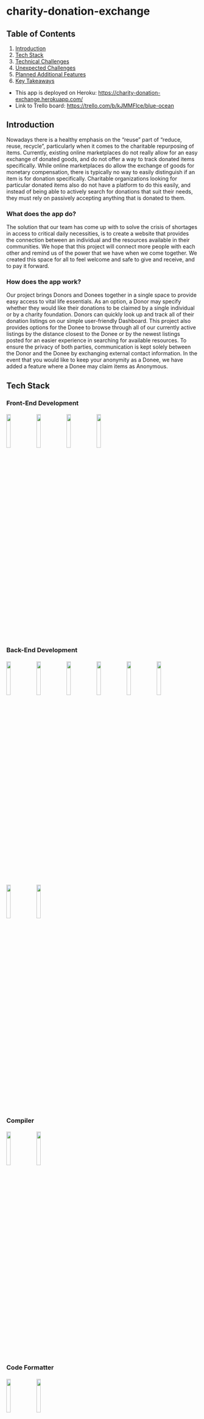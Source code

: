 

# charity-donation-exchange

## Table of Contents
1. [Introduction](https://github.com/hr-nyc39-blue-ocean/charity-donation-exchange/blob/dev/README.md#introduction)
2. [Tech Stack](https://github.com/hr-nyc39-blue-ocean/charity-donation-exchange/blob/dev/README.md#tech-stack)
3. [Technical Challenges](https://github.com/hr-nyc39-blue-ocean/charity-donation-exchange/blob/dev/README.md#technical-challenges)
4. [Unexpected Challenges](https://github.com/hr-nyc39-blue-ocean/charity-donation-exchange/blob/dev/README.md#unexpected-challenges)
5. [Planned Additional Features](https://github.com/hr-nyc39-blue-ocean/charity-donation-exchange/blob/dev/README.md#planned-features)
6. [Key Takeaways](https://github.com/hr-nyc39-blue-ocean/charity-donation-exchange/blob/dev/README.md#key-takeaways)


* This app is deployed on Heroku: https://charity-donation-exchange.herokuapp.com/
* Link to Trello board: https://trello.com/b/kJMMFlce/blue-ocean

## Introduction

Nowadays there is a healthy emphasis on the “reuse” part of “reduce, reuse, recycle”, particularly when it comes to the charitable repurposing of items. Currently, existing online marketplaces do not really allow for an easy exchange of donated goods, and do not offer a way to track donated items specifically. While online marketplaces do allow the exchange of goods for monetary compensation, there is  typically  no  way  to  easily  distinguish if an item is for donation  specifically.  Charitable organizations looking for particular donated items also do not have a platform to do this easily, and instead of being able to actively search for donations that suit their needs, they must rely on passively accepting anything that is donated to them.  

### What does the app do?

The solution that our team has come up with to solve the crisis of shortages in access to critical  daily  necessities, is to  create  a  website  that provides the connection between an individual and the resources available in their communities. We hope that this  project  will  connect more people with each other and remind us of the power that we have when we come together. We created this space for all to feel welcome and safe to give and receive, and to pay it forward.  

### How does the app work?

Our project brings Donors and Donees together in a single space to provide easy access to vital life essentials. As an option, a Donor may specify whether they would like their donations to be claimed by a single individual or by a charity foundation. Donors can quickly look up and track all of their donation listings on our simple user-friendly Dashboard. This project also  provides options  for  the  Donee  to  browse through all of our currently active listings by the distance closest to the Donee or by the newest listings  posted for  an  easier  experience  in searching for available resources. To ensure the privacy of both parties, communication is kept solely between the Donor and the Donee by exchanging external contact information. In the event that you would like to keep your anonymity as a Donee, we have added a feature where a Donee may claim items as Anonymous. 

## Tech Stack

### Front-End Development

####  <img width="15%" src="https://www.vectorlogo.zone/logos/reactjs/reactjs-ar21.svg"> <img width="15%" src="https://www.vectorlogo.zone/logos/netlifyapp_watercss/netlifyapp_watercss-ar21.svg"> <img width="15%" src="https://raw.githubusercontent.com/styled-components/brand/master/styled-components.png"> <img width="15%" src="https://www.vectorlogo.zone/logos/sass-lang/sass-lang-icon.svg">


### Back-End Development

####  <img width="15%" src="https://www.vectorlogo.zone/logos/nodejs/nodejs-ar21.svg"> <img width="15%" src="https://www.vectorlogo.zone/logos/nodemonio/nodemonio-ar21.svg"> <img width="15%" src="https://www.vectorlogo.zone/logos/expressjs/expressjs-ar21.svg"> <img width="15%" src="https://user-images.githubusercontent.com/8939680/57233884-20344080-6fe5-11e9-8df3-0df1282e1574.png"> <img width="15%" src="https://www.vectorlogo.zone/logos/mysql/mysql-ar21.svg"> <img width="15%" src="https://stackjava.com/wp-content/uploads/2018/03/bcrypt-logo.jpg"> <img width="15%" src="https://www.devonblog.com/wp-content/uploads/2018/08/jwt_05.jpg"> <img width="15%" src="https://www.vectorlogo.zone/logos/npmjs/npmjs-ar21.svg">


### Compiler

####  <img width="15%" src="https://www.vectorlogo.zone/logos/js_webpack/js_webpack-ar21.svg"> <img width="15%" src="https://www.vectorlogo.zone/logos/babeljs/babeljs-ar21.svg">

### Code Formatter

####  <img width="15%" src="https://www.vectorlogo.zone/logos/eslint/eslint-ar21.svg"> <img width="15%" src="https://raw.githubusercontent.com/prettier/prettier-logo/master/images/prettier-banner-light.png">

### Testing

#### <img width="15%" src="https://www.vectorlogo.zone/logos/newrelic/newrelic-ar21.svg"> <img width="15%" src="https://res.cloudinary.com/crunchbase-production/image/upload/c_lpad,h_256,w_256,f_auto,q_auto:eco,dpr_1/v1420816527/efcb3lfvkif27xsoreye.png">  <img width="15%" src="https://onward.justia.com/wp-content/uploads/2021/08/Website-Metrics-With-Google-Lighthouse-1024x538.png">

### Project Management

####  <img width="15%" src="https://www.vectorlogo.zone/logos/trello/trello-ar21.svg">

### Deployment
####  <img width="15%" src="https://www.vectorlogo.zone/logos/amazon_aws/amazon_aws-ar21.svg"> <img width="15%" src="https://www.vectorlogo.zone/logos/heroku/heroku-ar21.svg"> <img width="15%" src="https://www.vectorlogo.zone/logos/docker/docker-ar21.svg">

### Product Demo
#### Landing page
![image](https://user-images.githubusercontent.com/89167923/146623939-e82d0a46-3a31-4833-acdd-f8d9da5fc196.png)

#### Distance sort functionality
https://user-images.githubusercontent.com/89167923/146624259-0ae642ce-e22d-442d-8e91-c8723f037979.mov

#### Newest sort functionality
https://user-images.githubusercontent.com/89167923/146624342-a9954d51-fe6a-4e95-9cc1-f7d096818bb5.mov

#### Sign-up Modal with Username and Email duplication check via MySQL DB / Logging in with freshly created account

https://user-images.githubusercontent.com/89167923/146624505-1fcb18fc-3fe1-4de3-95e4-a3279f23f8fb.mov

#### Hashing functionality for password (Freshly created account "John123456" with password "123", but password was hashed and stored in DB instead of cleartext)
<img width="732" alt="Screen Shot 2021-12-17 at 8 36 02 PM" src="https://user-images.githubusercontent.com/89167923/146624709-44405285-8caa-4b65-b02c-d2b9dd15b1c6.png">

#### Creating a new listing
https://user-images.githubusercontent.com/89167923/146624765-812a8b9c-6b5b-4aae-8d90-ac46edf70a09.mov

#### Claiming a listing which will transmit the claimer info to the donor's dashboard
https://user-images.githubusercontent.com/89167923/146624946-404346b7-4c27-4a55-8f6e-caed59fcd82a.mov

#### Cancelling a listing
https://user-images.githubusercontent.com/89167923/146625149-c3e4ca00-2f69-49cf-b875-4927bd406576.mov


#### Marking a listing as complete
https://user-images.githubusercontent.com/89167923/146625101-5f4507d0-6967-4728-8988-6d78deb5d560.mov


#### Dashboard listing filter functionalities
https://user-images.githubusercontent.com/89167923/146625079-5331321e-55b2-4e7b-b6da-5678a4186043.mov



## Technical Challenges 

### Images to be sorted out later
![image](https://user-images.githubusercontent.com/89167923/146597966-75c4b9a8-a460-4b08-ab93-48ef7db8febf.png)
![image](https://user-images.githubusercontent.com/89167923/146598142-c75e2e5e-2d87-4aa2-90ce-fbcab0948dfa.png)
![image](https://user-images.githubusercontent.com/18966944/146622494-c1d72ded-c8e9-4d70-8296-6e9fec1dd896.png)
![image](https://user-images.githubusercontent.com/18966944/146622644-76733750-c8bd-4d79-b50b-2bac0337c550.png)
![image](https://user-images.githubusercontent.com/18966944/146622658-0756a503-5691-457b-a46e-9c50c488e3c5.png)

Blue Ocean Readme

Technical challenges and research that you anticipated:

* Managing git workflow among the largest team yet (5 people)
    * Plan: Make sure everyone is clear on the proper operating procedures for Pull Requests/Making changes/etc., communicate often
    * Learned: Need to communicate more while making changes, give other people a heads up before editing their code, make sure to merge the pull requests as soon as the code review is completed, could have set up a testing suite to test for functionality much faster before and after each PR
* Implementing a robust authentication feature
    * Plan: Assign the task to a person who will research the relevant methods needed and implement them
    * Learned: There are various technologies used for authentication, need to be selective based on the actual use-case, need to be mindful of the vulnerabilities that a particular technology may unexpectedly introduce to the app
* Connecting all the components (that were individually worked on) together to achieve functionality
    * Plan: need to constantly communicate with one another whenever working on connecting components that were built by different people, ensure functionality before making merges or pull requests
    * Learned: even a small change in one component can introduce bugs and other malfunctions in other components that interact with said component, having one person to put their foot down and declare the format or shape of the expected data in one component can help with efficiency since other people can simply work on matching that format in the data they are sending out, its better to follow the Agile approach of building iteratively instead of incrementally (make sure the components are integrated early and often as opposed to each person just working on building a complex component that later will take forever to integrate with other components


## Unexpected Challenges

* Splitting up the work (actual coding) among team members
    * Why was it a challenge: there were multiple ways of splitting up the work such as by component or by service (front-end, back-end, db, api) and we were unsure which method was most commonly used in real life situations and how efficient each method would be
    * What did we learn: as recommended to us, each person taking charge of a service and everyone working on their own service in parallel with others and integrating them at various points in time proved to be an efficient use of time as there was little downtime in terms of having to wait on the work of others (which would’ve been the case if each person was in charge of a full stack slice of the entire app)
* Debugging (more than expected)
    * Why was it a challenge: since each person only worked on their own service mostly, if a debugging session involved checking the entire app and each component, sometimes it would be hard to follow the flow of operations/data because you were unfamiliar with other people’s code
        * If code was changed during a debugging session when it wasn’t your own code and the original author was not made aware of those changes, they could’ve gone and implemented other functionalities based on that now-changed code which would’ve led to further bugs and broken stuff.
    * What did we learn: don’t change other people’s code, if you do let them know or talk to them beforehand to get their permission. Whenever a debugging session encompasses more than a single service, invite that other person(s) so that they can quickly parse through their code for you and help make the session end faster. Make use of zoom collaboration features more so we’re not just verbally communicating at a single person screen sharing which slowed down the process a lot
* Sorting by Distance
    * Why was it a challenge: we agreed to implement this feature at the initial meeting with client. However, it turned out to be a bit more complex than we had originally envisioned, because the idea was to take in a zip code from a user and calculate the distance from that zip code to the zip code of each listing in the database, and there wasn’t a straightforward way to calculate distance between two zip codes.
    * We brainstormed a number of solutions including
        * using an external API service that provided the distance between two queried zip codes (scrapped because query limit was 10 an hour)
        * Using the googlemap API (scrapped because it was a paid service and we didn’t have a budget)
        * Sorting instead by borough (since this app’s scope would be NYC only, per client) or city (scrapped in lieu of better solution)
        * Having a static object that has all NYC zip codes and their distance from one another (scrapped because very hard to make)
        * Extracting global coordinates from each zip code and then using a geolocation formula to calculate the distance between those two sets of coordinates (feasible, we had found a csv file with all zipcode/coordinates data pairs, but scrapped due to finding a npm module that accomplishes exactly the same goal for us)
        * Actual solution: basically the previous bullet but someone had bundled all the functionality into a single npm module which we installed and implemented




## Planned Features

What additional features do you plan to add, how do you plan to implement those features?

* Extra features
    * Being able to upload multiple photo urls for a listing
    * Live chat or other more robust communication feature for donor <-> donee
    * Edit listing
    * Search function (keyword, category, etc.)
* Refactoring: 
    * React Context
    * React Router
* Optimization:
    * Page load/Lighthouse related metrics
    * Load balancing/nginx/redis caching
    * Stress testing to ensure scalability




## Key Takeaways  

Key lessons from working with an external stakeholder
* The client was not technologically well-versed, so we had to translate what she was requesting into technical action items that could then be easily broken down further in terms of ticketing and planning so that it could be implemented through code
* Given the limited time, at inception we needed to set the exact scope of the project in terms of features, functionality, and deliverables
* Before showing the client the final proposal, we needed to really deliberate and plan out if each of the features the client requested would be feasible in terms of actual implementation, and if so, to what degree
* The project proposal gave us the opportunity to come back to the client with specific deliverables and design ideas that we thought we could achieve within the project timeline, and have the client go through it and set her expectations on the final product

Key lessons from user stories/ticketing
* User stories are non-technical in that they come almost directly from the client’s requested features
* Translating these stories into tickets that are isolated from one another in terms of service so that a single programmer can work on it on their own proved to be trickier than originally expected
* Learned that it’s always better to break down a user story into as granular of a ticket as you can make it, since it will simplify the task at hand
* Always make sure tickets are assigned to individuals and that everyone is aware of who is working on which ticket so the process is efficient and people are always working in parallel

Key lessons from standups/code reviews
* Good to set specific daily goals so that you always have a clear idea of what you should be accomplishing by the end of that day
* In addition, setting tangible group goals in order of priority (MVP first, then other features, etc) would’ve helped with productivity even more
* Code reviews could’ve been a bit more thorough and functionality testing should’ve been performed a bit more often instead of instant merging
